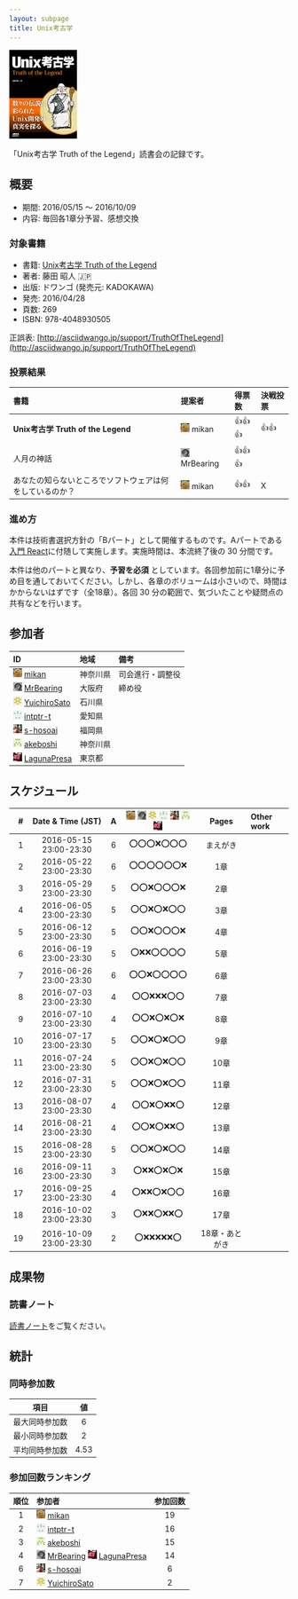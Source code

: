 ```yaml
---
layout: subpage
title: Unix考古学
---
```


[![Unix考古学](/images/cover-unix.jpg)](http://www.amazon.co.jp/dp/4048930508/)

「Unix考古学 Truth of the Legend」読書会の記録です。

## 概要

* 期間: 2016/05/15 ～ 2016/10/09
* 内容: 毎回各1章分予習、感想交換

### 対象書籍

* 書籍: [Unix考古学 Truth of the Legend](http://www.amazon.co.jp/dp/4048930508/)
* 著者: 藤田 昭人 :jp:
* 出版: ドワンゴ (発売元: KADOKAWA)
* 発売: 2016/04/28
* 頁数: 269
* ISBN: 978-4048930505

正誤表: [http://asciidwango.jp/support/TruthOfTheLegend](http://asciidwango.jp/support/TruthOfTheLegend)

### 投票結果

| 書籍                                                     | 提案者                                        | 得票数     |決戦投票|
|:---------------------------------------------------------|:----------------------------------------------|:-----------|:-------|
| **Unix考古学 Truth of the Legend**                       | ![](/images/users/mikan_16.png) mikan         |:+1::+1::+1:|:+1::+1:|
| 人月の神話                                               | ![](/images/users/MrBearing_16.png) MrBearing |:+1::+1::+1:|        |
| あなたの知らないところでソフトウェアは何をしているのか？ | ![](/images/users/mikan_16.png) mikan         |:+1::+1:    | X      |

### 進め方

本件は技術書選択方針の「Bパート」として開催するものです。Aパートである[入門 React](../5-react)に付随して実施します。実施時間は、本流終了後の 30 分間です。

本件は他のパートと異なり、**予習を必須** としています。各回参加前に1章分に予め目を通しておいてください。しかし、各章のボリュームは小さいので、時間はかからないはずです（全18章）。各回 30 分の範囲で、気づいたことや疑問点の共有などを行います。

## 参加者

| ID                                                                                     | 地域     | 備考             |
|:---------------------------------------------------------------------------------------|:---------|:-----------------|
| ![](/images/users/mikan_16.png) [mikan](https://github.com/mikan)                      | 神奈川県 | 司会進行・調整役 |
| ![](/images/users/MrBearing_16.png) [MrBearing](https://github.com/MrBearing)          | 大阪府   | 締め役           |
| ![](/images/users/YuichiroSato_16.png) [YuichiroSato](https://github.com/YuichiroSato) | 石川県   |                  |
| ![](/images/users/intptr-t_16.png) [intptr-t](https://github.com/intptr-t)             | 愛知県   | 　               |
| ![](/images/users/s-hosoai_16.png) [s-hosoai](https://github.com/s-hosoai)             | 福岡県   |                  |
| ![](/images/users/akeboshi_16.png) [akeboshi](https://github.com/akeboshi)             | 神奈川県 |                  |
| ![](/images/users/LagunaPresa_16.png) [LagunaPresa](https://github.com/LagunaPresa)    | 東京都   | 　               |

## スケジュール

| # | Date & Time (JST) | A | ![](/images/users/mikan_16.png) ![](/images/users/MrBearing_16.png) ![](/images/users/YuichiroSato_16.png) ![](/images/users/intptr-t_16.png) ![](/images/users/s-hosoai_16.png) ![](/images/users/akeboshi_16.png) ![](/images/users/LagunaPresa_16.png) | Pages | Other work |
|---:|:----------------------:|:-:|:---------------------:|:-----------:|:-----------------------|
|  1 | 2016-05-15 23:00-23:30 | 6 | :o::o::o::x::o::o::o: |  まえがき     |                        |
|  2 | 2016-05-22 23:00-23:30 | 6 | :o::o::o::o::o::o::x: |  1章        |                        |
|  3 | 2016-05-29 23:00-23:30 | 5 | :o::o::x::o::o::o::x: |  2章        |                        |
|  4 | 2016-06-05 23:00-23:30 | 5 | :o::o::x::o::x::o::o: |  3章        |                        |
|  5 | 2016-06-12 23:00-23:30 | 5 | :o::o::x::o::o::o::x: |  4章        |                        |
|  6 | 2016-06-19 23:00-23:30 | 5 | :o::x::x::o::o::o::o: |  5章        |                        |
|  7 | 2016-06-26 23:00-23:30 | 6 | :o::o::x::o::o::o::o: |  6章        |                        |
|  8 | 2016-07-03 23:00-23:30 | 4 | :o::o::x::x::x::o::o: |  7章        |                        |
|  9 | 2016-07-10 23:00-23:30 | 4 | :o::o::x::o::x::o::x: |  8章        |                        |
| 10 | 2016-07-17 23:00-23:30 | 5 | :o::o::x::o::x::o::o: |  9章        |                        |
| 11 | 2016-07-24 23:00-23:30 | 5 | :o::o::x::o::x::o::o: |  10章       |                        |
| 12 | 2016-07-31 23:00-23:30 | 5 | :o::o::x::o::x::o::o: |  11章       |                        |
| 13 | 2016-08-07 23:00-23:30 | 4 | :o::o::x::o::x::x::o: |  12章       |                        |
| 14 | 2016-08-21 23:00-23:30 | 4 | :o::o::x::o::x::x::o: |  13章       |                        |
| 15 | 2016-08-28 23:00-23:30 | 5 | :o::o::x::o::x::o::o: |  14章       |                        |
| 16 | 2016-09-11 23:00-23:30 | 3 | :o::x::x::o::x::o::x: |  15章       |                        |
| 17 | 2016-09-25 23:00-23:30 | 4 | :o::x::x::o::x::o::o: |  16章       |                        |
| 18 | 2016-10-02 23:00-23:30 | 3 | :o::x::x::o::x::x::o: |  17章       |                        |
| 19 | 2016-10-09 23:00-23:30 | 2 | :o::x::x::x::x::x::o: |  18章・あとがき |                        |

## 成果物

### 読書ノート

[読書ノート](/note/6-unix)をご覧ください。

## 統計

### 同時参加数

| 項目 | 値 |
|:----:|:--:|
| 最大同時参加数 | 6 |
| 最小同時参加数 | 2 |
| 平均同時参加数 | 4.53 |

### 参加回数ランキング

| 順位 | 参加者 | 参加回数 |
|:---:|:-------|:--------:|
| 1 | ![](/images/users/mikan_16.png) [mikan](https://github.com/mikan) | 19 |
| 2 | ![](/images/users/intptr-t_16.png) [intptr-t](https://github.com/intptr-t) | 16 |
| 3 | ![](/images/users/akeboshi_16.png) [akeboshi](https://github.com/akeboshi) | 15 |
| 4 | ![](/images/users/MrBearing_16.png) [MrBearing](https://github.com/MrBearing) ![](/images/users/LagunaPresa_16.png) [LagunaPresa](https://github.com/LagunaPresa) | 14 |
| 6 | ![](/images/users/s-hosoai_16.png) [s-hosoai](https://github.com/s-hosoai) | 6 |
| 7 | ![](/images/users/YuichiroSato_16.png) [YuichiroSato](https://github.com/YuichiroSato) | 2 |
